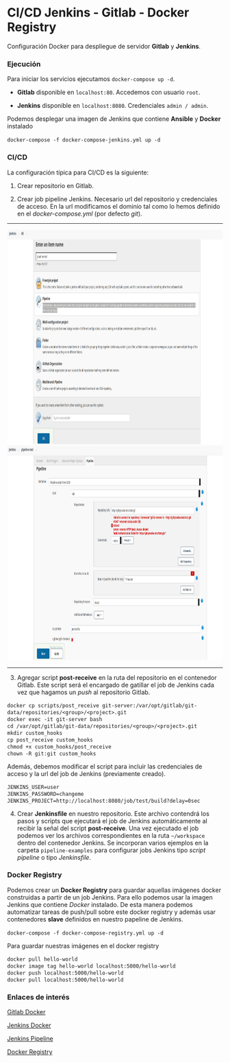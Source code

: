 # CI/CD Jenkins - Gitlab - Docker Registry

Configuración Docker para despliegue de servidor **Gitlab** y **Jenkins**.

### Ejecución

Para iniciar los servicios ejecutamos `docker-compose up -d`.

- **Gitlab** disponible en `localhost:80`. Accedemos con usuario `root`.

- **Jenkins** disponible en `localhost:8080`. Credenciales `admin / admin`.

Podemos desplegar una imagen de Jenkins que contiene **Ansible** y **Docker** instalado

`docker-compose -f docker-compose-jenkins.yml up -d`

### CI/CD

La configuración típica para CI/CD es la siguiente:

1. Crear repositorio en Gitlab.

2. Crear job pipeline Jenkins. Necesario url del repositorio y credenciales de acceso. En la url modificamos el dominio tal como lo hemos definido en el *docker-compose.yml* (por defecto *git*).

---

<img src="./images/jenkins-1.png" width="1100" height="500">

<img src="./images/jenkins-2.png" width="1100" height="500">

---

3. Agregar script **post-receive** en la ruta del repositorio en el contenedor Gitlab. Este script será el encargado de gatillar el job de Jenkins cada vez que hagamos un *push* al repositorio Gitlab.

~~~
docker cp scripts/post_receive git-server:/var/opt/gitlab/git-data/repositories/<group>/<project>.git
docker exec -it git-server bash
cd /var/opt/gitlab/git-data/repositories/<group>/<project>.git
mkdir custom_hooks
cp post_receive custom_hooks
chmod +x custom_hooks/post_receive
chown -R git:git custom_hooks
~~~

Además, debemos modificar el script para incluir las credenciales de acceso y la url del job de Jenkins (previamente creado).

~~~
JENKINS_USER=user
JENKINS_PASSWORD=changeme
JENKINS_PROJECT=http://localhost:8080/job/test/build?delay=0sec
~~~

4. Crear **Jenkinsfile** en nuestro repositorio. Este archivo contendrá los pasos y scripts que ejecutará el job de Jenkins automáticamente al recibir la señal del script **post-receive**. Una vez ejecutado el job podemos ver los archivos correspondientes en la ruta `~/workspace` dentro del contenedor Jenkins. Se incorporan varios ejemplos en la carpeta `pipeline-examples` para configurar jobs Jenkins tipo *script pipeline* o tipo *Jenkinsfile*.

### Docker Registry

Podemos crear un **Docker Registry** para guardar aquellas imágenes docker construidas a partir de un job Jenkins. Para ello podemos usar la imagen Jenkins que contiene *Docker* instalado. De esta manera podemos automatizar tareas de push/pull sobre este docker registry y además usar contenedores **slave** definidos en nuestro papeline de Jenkins.

`docker-compose -f docker-compose-registry.yml up -d`

Para guardar nuestras imágenes en el docker registry

~~~
docker pull hello-world
docker image tag hello-world localhost:5000/hello-world
docker push localhost:5000/hello-world
docker pull localhost:5000/hello-world
~~~

### Enlaces de interés

[Gitlab Docker](https://docs.gitlab.com/omnibus/docker/)

[Jenkins Docker](https://github.com/jenkinsci/docker/blob/master/README.md)

[Jenkins Pipeline](https://www.jenkins.io/doc/book/pipeline/)

[Docker Registry](https://docs.docker.com/registry/)
